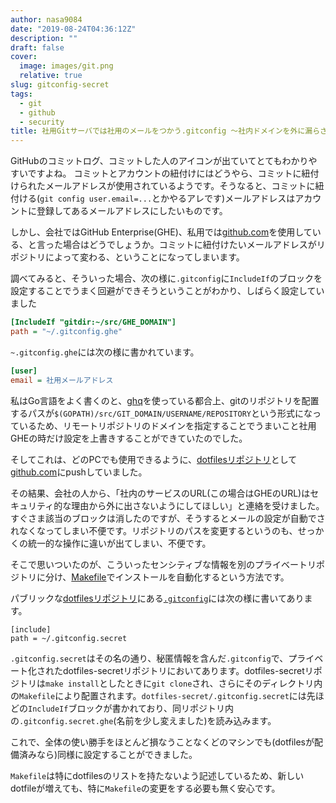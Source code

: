```yaml
---
author: nasa9084
date: "2019-08-24T04:36:12Z"
description: ""
draft: false
cover:
  image: images/git.png
  relative: true
slug: gitconfig-secret
tags:
  - git
  - github
  - security
title: 社用Gitサーバでは社用のメールをつかう.gitconfig 〜社内ドメインを外に漏らさない編〜
---
```



GitHubのコミットログ、コミットした人のアイコンが出ていてとてもわかりやすいですよね。
コミットとアカウントの紐付けにはどうやら、コミットに紐付けられたメールアドレスが使用されているようです。そうなると、コミットに紐付ける(`git config user.email=...`とかやるアレです)メールアドレスはアカウントに登録してあるメールアドレスにしたいものです。

しかし、会社ではGitHub Enterprise(GHE)、私用では[github.com](https://github.com)を使用している、と言った場合はどうでしょうか。コミットに紐付けたいメールアドレスがリポジトリによって変わる、ということになってしまいます。

調べてみると、そういった場合、次の様に`.gitconfig`に`IncludeIf`のブロックを設定することでうまく回避ができそうということがわかり、しばらく設定していました

``` ini
[IncludeIf "gitdir:~/src/GHE_DOMAIN"]
path = "~/.gitconfig.ghe"
```

`~.gitconfig.ghe`には次の様に書かれています。

``` ini
[user]
email = 社用メールアドレス
```
私はGo言語をよく書くのと、[ghq](https://github.com/motemen/ghq)を使っている都合上、gitのリポジトリを配置するパスが`$(GOPATH)/src/GIT_DOMAIN/USERNAME/REPOSITORY`という形式になっているため、リモートリポジトリのドメインを指定することでうまいこと社用GHEの時だけ設定を上書きすることができていたのでした。

そしてこれは、どのPCでも使用できるように、[dotfilesリポジトリ](https://github.com/nasa9084/dotfiles)として[github.com](https://github.com)にpushしていました。

その結果、会社の人から、「社内のサービスのURL(この場合はGHEのURL)はセキュリティ的な理由から外に出さないようにしてほしい」と連絡を受けました。すぐさま該当のブロックは消したのですが、そうするとメールの設定が自動でされなくなってしまい不便です。リポジトリのパスを変更するというのも、せっかくの統一的な操作に違いが出てしまい、不便です。

そこで思いついたのが、こういったセンシティブな情報を別のプライベートリポジトリに分け、[Makefile](https://github.com/nasa9084/dotfiles/blob/master/Makefile)でインストールを自動化するという方法です。

パブリックな[dotfilesリポジトリ](https://github.com/nasa9084/dotfiles)にある[`.gitconfig`](https://github.com/nasa9084/dotfiles/blob/master/.gitconfig)には次の様に書いてあります。

```
[include]
path = ~/.gitconfig.secret
```

`.gitconfig.secret`はその名の通り、秘匿情報を含んだ`.gitconfig`で、プライベート化されたdotfiles-secretリポジトリにおいてあります。dotfiles-secretリポジトリは`make install`としたときに`git clone`され、さらにそのディレクトリ内の`Makefile`により配置されます。`dotfiles-secret/.gitconfig.secret`には先ほどの`IncludeIf`ブロックが書かれており、同リポジトリ内の`.gitconfig.secret.ghe`(名前を少し変えました)を読み込みます。

これで、全体の使い勝手をほとんど損なうことなくどのマシンでも(dotfilesが配備済みなら)同様に設定することができました。

`Makefile`は特にdotfilesのリストを持たないよう記述しているため、新しいdotfileが増えても、特に`Makefile`の変更をする必要も無く安心です。



